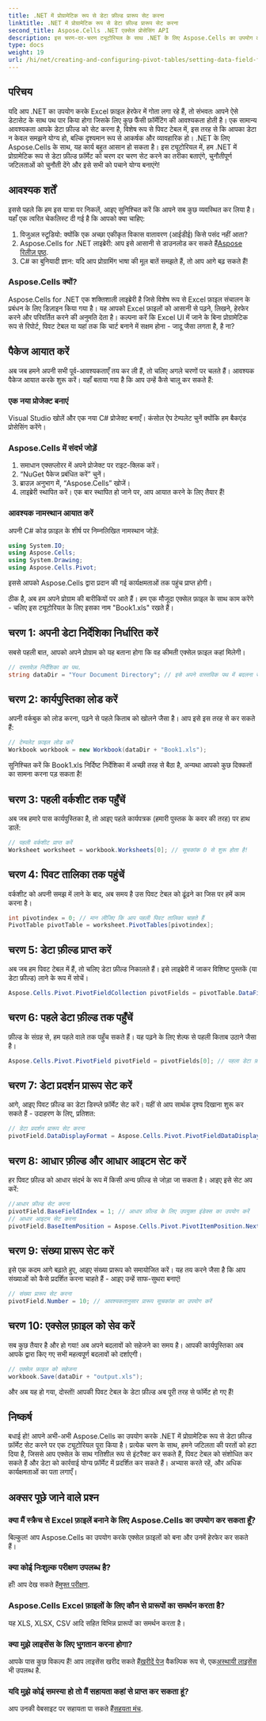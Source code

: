 ```yaml
---
title: .NET में प्रोग्रामेटिक रूप से डेटा फ़ील्ड प्रारूप सेट करना
linktitle: .NET में प्रोग्रामेटिक रूप से डेटा फ़ील्ड प्रारूप सेट करना
second_title: Aspose.Cells .NET एक्सेल प्रोसेसिंग API
description: इस चरण-दर-चरण ट्यूटोरियल के साथ .NET के लिए Aspose.Cells का उपयोग करके पिवट टेबल में डेटा फ़ील्ड फ़ॉर्मेट सेट करना सीखें। अपने Excel डेटा फ़ॉर्मेटिंग को बेहतर बनाएँ।
type: docs
weight: 19
url: /hi/net/creating-and-configuring-pivot-tables/setting-data-field-format/
---
```

## परिचय
यदि आप .NET का उपयोग करके Excel फ़ाइल हेरफेर में गोता लगा रहे हैं, तो संभवतः आपने ऐसे डेटासेट के साथ पथ पार किया होगा जिसके लिए कुछ फैंसी फ़ॉर्मेटिंग की आवश्यकता होती है। एक सामान्य आवश्यकता आपके डेटा फ़ील्ड को सेट करना है, विशेष रूप से पिवट टेबल में, इस तरह से कि आपका डेटा न केवल समझने योग्य हो, बल्कि दृश्यमान रूप से आकर्षक और व्यावहारिक हो। .NET के लिए Aspose.Cells के साथ, यह कार्य बहुत आसान हो सकता है। इस ट्यूटोरियल में, हम .NET में प्रोग्रामेटिक रूप से डेटा फ़ील्ड फ़ॉर्मेट को चरण दर चरण सेट करने का तरीका बताएंगे, चुनौतीपूर्ण जटिलताओं को चुनौती देंगे और इसे सभी को पचाने योग्य बनाएंगे!
## आवश्यक शर्तें
इससे पहले कि हम इस यात्रा पर निकलें, आइए सुनिश्चित करें कि आपने सब कुछ व्यवस्थित कर लिया है। यहाँ एक त्वरित चेकलिस्ट दी गई है कि आपको क्या चाहिए:
1. विजुअल स्टूडियो: क्योंकि एक अच्छा एकीकृत विकास वातावरण (आईडीई) किसे पसंद नहीं आता?
2.  Aspose.Cells for .NET लाइब्रेरी: आप इसे आसानी से डाउनलोड कर सकते हैं[Aspose रिलीज़ पृष्ठ](https://releases.aspose.com/cells/net/).
3. C# का बुनियादी ज्ञान: यदि आप प्रोग्रामिंग भाषा की मूल बातें समझते हैं, तो आप आगे बढ़ सकते हैं!
### Aspose.Cells क्यों?
Aspose.Cells for .NET एक शक्तिशाली लाइब्रेरी है जिसे विशेष रूप से Excel फ़ाइल संचालन के प्रबंधन के लिए डिज़ाइन किया गया है। यह आपको Excel फ़ाइलों को आसानी से पढ़ने, लिखने, हेरफेर करने और परिवर्तित करने की अनुमति देता है। कल्पना करें कि Excel UI में जाने के बिना प्रोग्रामेटिक रूप से रिपोर्ट, पिवट टेबल या यहां तक कि चार्ट बनाने में सक्षम होना - जादू जैसा लगता है, है ना?
## पैकेज आयात करें
अब जब हमने अपनी सभी पूर्व-आवश्यकताएँ तय कर ली हैं, तो चलिए अगले चरणों पर चलते हैं। आवश्यक पैकेज आयात करके शुरू करें। यहाँ बताया गया है कि आप उन्हें कैसे चालू कर सकते हैं:
### एक नया प्रोजेक्ट बनाएं
Visual Studio खोलें और एक नया C# प्रोजेक्ट बनाएँ। कंसोल ऐप टेम्पलेट चुनें क्योंकि हम बैकएंड प्रोसेसिंग करेंगे।
### Aspose.Cells में संदर्भ जोड़ें
1. समाधान एक्सप्लोरर में अपने प्रोजेक्ट पर राइट-क्लिक करें।
2. “NuGet पैकेज प्रबंधित करें” चुनें।
3. ब्राउज़ अनुभाग में, “Aspose.Cells” खोजें।
4. लाइब्रेरी स्थापित करें। एक बार स्थापित हो जाने पर, आप आयात करने के लिए तैयार हैं!
### आवश्यक नामस्थान आयात करें
अपनी C# कोड फ़ाइल के शीर्ष पर निम्नलिखित नामस्थान जोड़ें:
```csharp
using System.IO;
using Aspose.Cells;
using System.Drawing;
using Aspose.Cells.Pivot;
```
इससे आपको Aspose.Cells द्वारा प्रदान की गई कार्यक्षमताओं तक पहुंच प्राप्त होगी।

ठीक है, अब हम अपने प्रोग्राम की बारीकियों पर आते हैं। हम एक मौजूदा एक्सेल फ़ाइल के साथ काम करेंगे - चलिए इस ट्यूटोरियल के लिए इसका नाम "Book1.xls" रखते हैं।
## चरण 1: अपनी डेटा निर्देशिका निर्धारित करें
सबसे पहली बात, आपको अपने प्रोग्राम को यह बताना होगा कि वह कीमती एक्सेल फ़ाइल कहां मिलेगी।
```csharp
// दस्तावेज़ निर्देशिका का पथ.
string dataDir = "Your Document Directory"; // इसे अपने वास्तविक पथ में बदलना सुनिश्चित करें!
```
## चरण 2: कार्यपुस्तिका लोड करें
अपनी वर्कबुक को लोड करना, पढ़ने से पहले किताब को खोलने जैसा है। आप इसे इस तरह से कर सकते हैं:
```csharp
// टेम्पलेट फ़ाइल लोड करें
Workbook workbook = new Workbook(dataDir + "Book1.xls");
```
सुनिश्चित करें कि Book1.xls निर्दिष्ट निर्देशिका में अच्छी तरह से बैठा है, अन्यथा आपको कुछ दिक्कतों का सामना करना पड़ सकता है!
## चरण 3: पहली वर्कशीट तक पहुँचें
अब जब हमारे पास कार्यपुस्तिका है, तो आइए पहले कार्यपत्रक (हमारी पुस्तक के कवर की तरह) पर हाथ डालें:
```csharp
// पहली वर्कशीट प्राप्त करें
Worksheet worksheet = workbook.Worksheets[0]; // सूचकांक 0 से शुरू होता है!
```
## चरण 4: पिवट तालिका तक पहुंचें
वर्कशीट को अपनी समझ में लाने के बाद, अब समय है उस पिवट टेबल को ढूंढने का जिस पर हमें काम करना है।
```csharp
int pivotindex = 0; // मान लीजिए कि आप पहली पिवट तालिका चाहते हैं
PivotTable pivotTable = worksheet.PivotTables[pivotindex];
```
## चरण 5: डेटा फ़ील्ड प्राप्त करें
अब जब हम पिवट टेबल में हैं, तो चलिए डेटा फ़ील्ड निकालते हैं। इसे लाइब्रेरी में जाकर विशिष्ट पुस्तकें (या डेटा फ़ील्ड) लाने के रूप में सोचें।
```csharp
Aspose.Cells.Pivot.PivotFieldCollection pivotFields = pivotTable.DataFields;
```
## चरण 6: पहले डेटा फ़ील्ड तक पहुँचें
फ़ील्ड के संग्रह से, हम पहले वाले तक पहुँच सकते हैं। यह पढ़ने के लिए शेल्फ से पहली किताब उठाने जैसा है।
```csharp
Aspose.Cells.Pivot.PivotField pivotField = pivotFields[0]; // पहला डेटा फ़ील्ड प्राप्त करें
```
## चरण 7: डेटा प्रदर्शन प्रारूप सेट करें
आगे, आइए पिवट फ़ील्ड का डेटा डिस्प्ले फ़ॉर्मेट सेट करें। यहीं से आप सार्थक दृश्य दिखाना शुरू कर सकते हैं - उदाहरण के लिए, प्रतिशत:
```csharp
// डेटा प्रदर्शन प्रारूप सेट करना
pivotField.DataDisplayFormat = Aspose.Cells.Pivot.PivotFieldDataDisplayFormat.PercentageOf;
```
## चरण 8: आधार फ़ील्ड और आधार आइटम सेट करें
हर पिवट फ़ील्ड को आधार संदर्भ के रूप में किसी अन्य फ़ील्ड से जोड़ा जा सकता है। आइए इसे सेट अप करें:
```csharp
//आधार फ़ील्ड सेट करना
pivotField.BaseFieldIndex = 1; // आधार फ़ील्ड के लिए उपयुक्त इंडेक्स का उपयोग करें
// आधार आइटम सेट करना
pivotField.BaseItemPosition = Aspose.Cells.Pivot.PivotItemPosition.Next; // अगला आइटम चुनें
```
## चरण 9: संख्या प्रारूप सेट करें
इसे एक कदम आगे बढ़ाते हुए, आइए संख्या प्रारूप को समायोजित करें। यह तय करने जैसा है कि आप संख्याओं को कैसे प्रदर्शित करना चाहते हैं - आइए उन्हें साफ-सुथरा बनाएं!
```csharp
// संख्या प्रारूप सेट करना
pivotField.Number = 10; // आवश्यकतानुसार प्रारूप सूचकांक का उपयोग करें
```
## चरण 10: एक्सेल फ़ाइल को सेव करें
सब कुछ तैयार है और हो गया! अब अपने बदलावों को सहेजने का समय है। आपकी कार्यपुस्तिका अब आपके द्वारा किए गए सभी महत्वपूर्ण बदलावों को दर्शाएगी।
```csharp
// एक्सेल फ़ाइल को सहेजना
workbook.Save(dataDir + "output.xls");
```
और अब यह हो गया, दोस्तों! आपकी पिवट टेबल के डेटा फ़ील्ड अब पूरी तरह से फॉर्मेट हो गए हैं!
## निष्कर्ष
बधाई हो! आपने अभी-अभी Aspose.Cells का उपयोग करके .NET में प्रोग्रामेटिक रूप से डेटा फ़ील्ड फ़ॉर्मेट सेट करने पर एक ट्यूटोरियल पूरा किया है। प्रत्येक चरण के साथ, हमने जटिलता की परतों को हटा दिया है, जिससे आप एक्सेल के साथ गतिशील रूप से इंटरैक्ट कर सकते हैं, पिवट टेबल को संशोधित कर सकते हैं और डेटा को कार्रवाई योग्य फ़ॉर्मेट में प्रदर्शित कर सकते हैं। अभ्यास करते रहें, और अधिक कार्यक्षमताओं का पता लगाएँ।
## अक्सर पूछे जाने वाले प्रश्न
### क्या मैं स्क्रैच से Excel फ़ाइलें बनाने के लिए Aspose.Cells का उपयोग कर सकता हूँ?
बिल्कुल! आप Aspose.Cells का उपयोग करके एक्सेल फ़ाइलों को बना और उनमें हेरफेर कर सकते हैं।
### क्या कोई निःशुल्क परीक्षण उपलब्ध है?
 हाँ! आप देख सकते हैं[मुफ्त परीक्षण](https://releases.aspose.com/).
### Aspose.Cells Excel फ़ाइलों के लिए कौन से प्रारूपों का समर्थन करता है?
यह XLS, XLSX, CSV आदि सहित विभिन्न प्रारूपों का समर्थन करता है।
### क्या मुझे लाइसेंस के लिए भुगतान करना होगा?
 आपके पास कुछ विकल्प हैं! आप लाइसेंस खरीद सकते हैं[खरीदें पेज](https://purchase.aspose.com/buy) वैकल्पिक रूप से, एक[अस्थायी लाइसेंस](https://purchase.aspose.com/temporary-license/) भी उपलब्ध है.
### यदि मुझे कोई समस्या हो तो मैं सहायता कहां से प्राप्त कर सकता हूं?
 आप उनकी वेबसाइट पर सहायता पा सकते हैं[सहयता मंच](https://forum.aspose.com/c/cells/9).